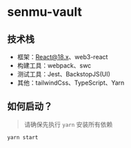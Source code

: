 # senmu-vault

## 技术栈

- 框架：React@18.x、web3-react
- 构建工具：webpack、swc
- 测试工具：Jest、BackstopJS(UI)
- 其他：tailwindCss、TypeScript、Yarn

## 如何启动？

> 请确保先执行 `yarn` 安装所有依赖

`yarn start`

